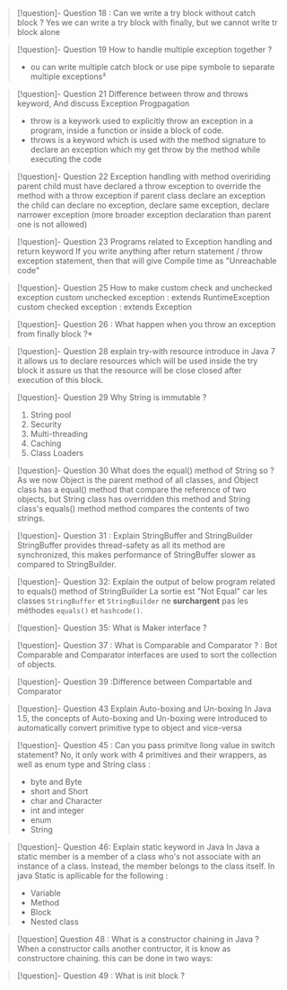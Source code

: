 > [!question]- Question 18  : Can we write a try block without catch block ? 
Yes we can write a try block with  finally, but we cannot write tr block alone

>[!question]-  Question 19 How to handle multiple exception together ? 
> - ou can write multiple catch block or use pipe symbole to separate multiple exceptions²

>[!question]- Question 21 Difference between throw and throws keyword, And discuss Exception Progpagation 
> - throw is a keywork used to explicitly throw an exception in a program, inside a function or inside a block of code.
> - throws is a keyword which is used with the method signature to declare an exception which my get throw by the method while executing the code

 
>[!question]- Question 22  Exception handling with method oveririding
>parent child must have declared a throw exception to override the method with a throw exception
>if parent class declare an exception the child can declare no exception, declare same exception, declare narrower exception (more broader exception declaration than parent one is not allowed)
>

>[!question]- Question 23 Programs related to Exception handling and return keyword
> If you write anything after return statement / throw exception statement, then that will give Compile time as "Unreachable code"

>[!question]- Question 25 How to make custom check and unchecked exception
> custom unchecked exception : extends RuntimeException
> custom checked exception : extends Exception

>[!question]- Question 26 : What happen when you throw an exception from finally block ?*

>[!question]- Question 28 explain try-with resource
>introduce in Java 7 it allows us to declare resources which will be used inside the try block it assure us that the resource will be close closed after execution of this block.

>[!question]- Question 29 Why String is immutable ?
> 1. String pool
> 2. Security
> 3. Multi-threading
> 4. Caching
> 5. Class Loaders

>[!question]- Question 30 What does the equal() method of String so ?
>As we now Object is the parent method of all classes, and Object class has a equal() method that compare the reference of two objects, but String class has overridden this method and String class's equals() method method compares the contents of two strings.

>[!question]- Question 31 : Explain StringBuffer and StringBuilder
>StringBuffer provides thread-safety as all its method are synchronized, this makes performance of StringBuffer slower as compared to StringBuilder.

>[!question]- Question 32: Explain the output of below program related to equals() method of StringBuilder
>La sortie est "Not Equal" car les classes `StringBuffer` et `StringBuilder` ne **surchargent** pas les méthodes `equals()` et `hashcode()`.

>[!question]- Question 35: What is Maker interface ?

>[!question]- Question 37 : What is Comparable and Comparator ? :
>Bot Comparable and Comparator interfaces are used to sort the collection of objects.

>[!question]- Question 39 :Difference between Compartable and Comparator 

>[!question]- Question 43 Explain Auto-boxing and Un-boxing
>In Java 1.5, the concepts of Auto-boxing and Un-boxing were introduced to automatically convert primitive type to object and vice-versa

>[!question]- Question 45 : Can you pass primitve llong value in switch statement?
>No, it only work with 4 primitives and their wrappers, as well as enum type and String class :
>- byte and Byte
>- short and Short
>- char and Character
>- int and integer
>- enum
>- String

>[!question]- Question 46:  Explain static keyword in Java
> In Java a static member is a member of a class who's not associate with an instance of a class. Instead, the member belongs to the class itself.
> In java Static is apllicable for the following :
> - Variable
> - Method
> - Block
> - Nested class

>[!question] Question 48 :  What is a constructor chaining in Java ?
> When a constructor calls another contructor, it is know as constructore chaining. this can be done in two ways:

>[!question]- Question 49 : What is init block ?
>
